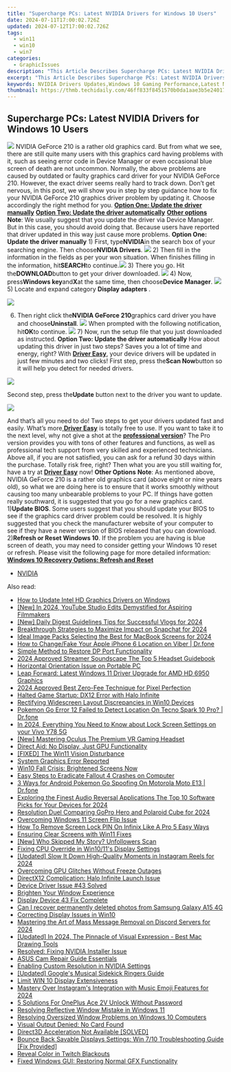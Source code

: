 ```yaml
---
title: "Supercharge PCs: Latest NVIDIA Drivers for Windows 10 Users"
date: 2024-07-11T17:00:02.726Z
updated: 2024-07-12T17:00:02.726Z
tags:
  - win11
  - win10
  - win7
categories:
  - GraphicIssues
description: "This Article Describes Supercharge PCs: Latest NVIDIA Drivers for Windows 10 Users"
excerpt: "This Article Describes Supercharge PCs: Latest NVIDIA Drivers for Windows 10 Users"
keywords: NVIDIA Drivers Updates,Windows 10 Gaming Performance,Latest NVIDIA Drivers Release,Supercharge PC Gaming,Enhanced NVIDIA Graphics Support Windows 10,supercharge pcs latest nvidia drivers for windows 10 users,nvidia geforce 210 drivers update for windows 11
thumbnail: https://thmb.techidaily.com/46ff833f8451570b0da1aae3b5e240178f5309a157b985bbd215b7fa3c985379.jpg
---
```


## Supercharge PCs: Latest NVIDIA Drivers for Windows 10 Users

![](https://images.drivereasy.com/wp-content/uploads/2017/01/img_58805a8f5c151.png) NVIDIA GeForce 210 is a rather old graphics card. But from what we see, there are still quite many users with this graphics card having problems with it, such as seeing error code in Device Manager or even occasional blue screen of death are not uncommon. Normally, the above problems are caused by outdated or faulty graphics card driver for your NVIDIA GeForce 210\. However, the exact driver seems really hard to track down. Don’t get nervous, in this post, we will show you in step by step guidance how to fix your NVIDIA GeForce 210 graphics driver problem by updating it. Choose accordingly the right method for you. [**Option One: Update the driver manually**](#1) [**Option Two: Update the driver automatically**](#2) [**Other options**](#3) **Note**: We usually suggest that you update the driver via Device Manager. But in this case, you should avoid doing that. Because users have reported that driver updated in this way just cause more problems.   **Option One: Update the driver manually** 1) First, type**NVIDIA**in the search box of your searching engine. Then choose**NVIDIA Drivers**. ![](https://images.drivereasy.com/wp-content/uploads/2017/01/img_588064470ed8a.png) 2) Then fill in the information in the fields as per your won situation. When finishes filling in the information, hit**SEARCH**to continue.![](https://images.drivereasy.com/wp-content/uploads/2017/01/img_588064aea6fc3.png) 3) There you go. Hit the**DOWNLOAD**button to get your driver downloaded. ![](https://images.drivereasy.com/wp-content/uploads/2017/01/img_588064d8b7982.png) 4) Now, press**Windows key**and**X**at the same time, then choose**Device Manager**. ![](https://images.drivereasy.com/wp-content/uploads/2017/01/img_586b799d15ed0.png) 5)  Locate and expand category **Display adapters** .

![](https://images.drivereasy.com/wp-content/uploads/2017/01/img_5880674cc0d03.png)

6) Then right click the**NVIDIA GeForce 210**graphics card driver you have and choose**Uninstall**. ![](https://images.drivereasy.com/wp-content/uploads/2017/01/img_5880677fce3e1.png) When prompted with the following notification, hit**OK**to continue. ![](https://images.drivereasy.com/wp-content/uploads/2017/01/img_588067d0d7eb3.png) 7) Now, run the setup file that you just downloaded as instructed.   **Option Two: Update the driver automatically** How about updating this driver in just two steps? Saves you a lot of time and energy, right? With [**Driver Easy**](https://tools.techidaily.com/drivereasy/download/), your device drivers will be updated in just few minutes and two clicks! First step, press the**Scan Now**button so it will help you detect for needed drivers.

![](https://images.drivereasy.com/wp-content/uploads/2017/04/img_58e8a76451b83.png)

 Second step, press the**Update** button next to the driver you want to update.

![](https://images.drivereasy.com/wp-content/uploads/2017/04/img_58e8a75c9f05d.jpg)

And that’s all you need to do! Two steps to get your drivers updated fast and easily. What’s more,[**Driver Easy**](https://tools.techidaily.com/drivereasy/download/) is totally free to use. If you want to take it to the next level, why not give a shot at the [**professional version**](https://tools.techidaily.com/drivereasy/download/)? The Pro version provides you with tons of other features and functions, as well as professional tech support from very skilled and experienced technicians. Above all, if you are not satisfied, you can ask for a refund 30 days within the purchase. Totally risk free, right? Then what you are you still waiting for, have a try at [**Driver Easy**](https://tools.techidaily.com/drivereasy/download/) now!   **Other Options** **Note**: As mentioned above, NVIDIA GeForce 210 is a rather old graphics card (above eight or nine years old), so what we are doing here is to ensure that it works smoothly without causing too many unbearable problems to your PC. If things have gotten really southward, it is suggested that you go for a new graphics card. 1)**Update BIOS**. Some users suggest that you should update your BIOS to see if the graphics card driver problem could be resolved. It is highly suggested that you check the manufacturer website of your computer to see if they have a newer version of BIOS released that you can download. 2)**Refresh or Reset Windows 10**. If the problem you are having is blue screen of death, you may need to consider getting your Windows 10 reset or refresh. Please visit the following page for more detailed information: [**Windows 10 Recovery Options: Refresh and Reset**](https://tools.techidaily.com/drivereasy/download/)

* [NVIDIA](https://tools.techidaily.com/drivereasy/download/)

<ins class="adsbygoogle"
     style="display:block"
     data-ad-format="autorelaxed"
     data-ad-client="ca-pub-7571918770474297"
     data-ad-slot="1223367746"></ins>



<ins class="adsbygoogle"
     style="display:block"
     data-ad-client="ca-pub-7571918770474297"
     data-ad-slot="8358498916"
     data-ad-format="auto"
     data-full-width-responsive="true"></ins>



<span class="atpl-alsoreadstyle">Also read:</span>
<div><ul>
<li><a href="https://graphic-issues.techidaily.com/how-to-update-intel-hd-graphics-drivers-on-windows/"><u>How to Update Intel HD Graphics Drivers on Windows</u></a></li>
<li><a href="https://youtube-web.techidaily.com/n-2024-youtube-studio-edits-demystified-for-aspiring-filmmakers/"><u>[New] In 2024, YouTube Studio Edits Demystified for Aspiring Filmmakers</u></a></li>
<li><a href="https://youtube-webster.techidaily.com/aily-digest-guidelines-tips-for-successful-vlogs-for-2024/"><u>[New] Daily Digest Guidelines  Tips for Successful Vlogs for 2024</u></a></li>
<li><a href="https://snapchat-videos.techidaily.com/breakthrough-strategies-to-maximize-impact-on-snapchat-for-2024/"><u>Breakthrough Strategies to Maximize Impact on Snapchat for 2024</u></a></li>
<li><a href="https://some-knowledge.techidaily.com/ideal-image-packs-selecting-the-best-for-macbook-screens-for-2024/"><u>Ideal Image Packs  Selecting the Best for MacBook Screens for 2024</u></a></li>
<li><a href="https://location-social.techidaily.com/how-to-changefake-your-apple-iphone-6-location-on-viber-drfone-by-drfone-virtual-ios/"><u>How to Change/Fake Your Apple iPhone 6 Location on Viber | Dr.fone</u></a></li>
<li><a href="https://graphic-issues.techidaily.com/simple-method-to-restore-dp-port-functionality/"><u>Simple Method to Restore DP Port Functionality</u></a></li>
<li><a href="https://youtube-help.techidaily.com/2024-approved-streamer-soundscape-the-top-5-headset-guidebook/"><u>2024 Approved  Streamer Soundscape  The Top 5 Headset Guidebook</u></a></li>
<li><a href="https://graphic-issues.techidaily.com/horizontal-orientation-issue-on-portable-pc/"><u>Horizontal Orientation Issue on Portable PC</u></a></li>
<li><a href="https://graphic-issues.techidaily.com/leap-forward-latest-windows-11-driver-upgrade-for-amd-hd-6950-graphics/"><u>Leap Forward: Latest Windows 11 Driver Upgrade for AMD HD 6950 Graphics</u></a></li>
<li><a href="https://extra-resources.techidaily.com/2024-approved-best-zero-fee-technique-for-pixel-perfection/"><u>2024 Approved  Best Zero-Fee Technique for Pixel Perfection</u></a></li>
<li><a href="https://graphic-issues.techidaily.com/halted-game-startup-dx12-error-with-halo-infinite/"><u>Halted Game Startup: DX12 Error with Halo Infinite</u></a></li>
<li><a href="https://graphic-issues.techidaily.com/rectifying-widescreen-layout-discrepancies-in-win10-devices/"><u>Rectifying Widescreen Layout Discrepancies in Win10 Devices</u></a></li>
<li><a href="https://android-pokemon-go.techidaily.com/pokemon-go-error-12-failed-to-detect-location-on-tecno-spark-10-pro-drfone-by-drfone-virtual-android/"><u>Pokemon Go Error 12 Failed to Detect Location On Tecno Spark 10 Pro? | Dr.fone</u></a></li>
<li><a href="https://android-unlock.techidaily.com/in-2024-everything-you-need-to-know-about-lock-screen-settings-on-your-vivo-y78-5g-by-drfone-android/"><u>In 2024, Everything You Need to Know about Lock Screen Settings on your Vivo Y78 5G</u></a></li>
<li><a href="https://extra-approaches.techidaily.com/new-mastering-oculus-the-premium-vr-gaming-headset/"><u>[New] Mastering Oculus  The Premium VR Gaming Headset</u></a></li>
<li><a href="https://graphic-issues.techidaily.com/direct-aid-no-display-just-gpu-functionality/"><u>Direct Aid: No Display, Just GPU Functionality</u></a></li>
<li><a href="https://graphic-issues.techidaily.com/fixed-the-win11-vision-disturbance/"><u>[FIXED] The Win11 Vision Disturbance</u></a></li>
<li><a href="https://graphic-issues.techidaily.com/system-graphics-error-reported/"><u>System Graphics Error Reported</u></a></li>
<li><a href="https://graphic-issues.techidaily.com/win10-fall-crisis-brightened-screens-now/"><u>Win10 Fall Crisis: Brightened Screens Now</u></a></li>
<li><a href="https://graphic-issues.techidaily.com/easy-steps-to-eradicate-fallout-4-crashes-on-computer/"><u>Easy Steps to Eradicate Fallout 4 Crashes on Computer</u></a></li>
<li><a href="https://android-pokemon-go.techidaily.com/3-ways-for-android-pokemon-go-spoofing-on-motorola-moto-e13-drfone-by-drfone-virtual-android/"><u>3 Ways for Android Pokemon Go Spoofing On Motorola Moto E13 | Dr.fone</u></a></li>
<li><a href="https://sound-tweaking.techidaily.com/exploring-the-finest-audio-reversal-applications-the-top-10-software-picks-for-your-devices-for-2024/"><u>Exploring the Finest Audio Reversal Applications The Top 10 Software Picks for Your Devices for 2024</u></a></li>
<li><a href="https://extra-skills.techidaily.com/resolution-duel-comparing-gopro-hero-and-polaroid-cube-for-2024/"><u>Resolution Duel  Comparing GoPro Hero and Polaroid Cube for 2024</u></a></li>
<li><a href="https://graphic-issues.techidaily.com/overcoming-windows-11-screen-flip-issue/"><u>Overcoming Windows 11 Screen Flip Issue</u></a></li>
<li><a href="https://unlock-android.techidaily.com/how-to-remove-screen-lock-pin-on-infinix-like-a-pro-5-easy-ways-by-drfone-android/"><u>How To Remove Screen Lock PIN On Infinix Like A Pro 5 Easy Ways</u></a></li>
<li><a href="https://graphic-issues.techidaily.com/ensuring-clear-screens-with-win11-fixes/"><u>Ensuring Clear Screens with Win11 Fixes</u></a></li>
<li><a href="https://instagram-video-files.techidaily.com/new-who-skipped-my-story-unfollowers-scan/"><u>[New] Who Skipped My Story? Unfollowers Scan</u></a></li>
<li><a href="https://graphic-issues.techidaily.com/fixing-cpu-override-in-win1011s-display-settings/"><u>Fixing CPU Override in Win10/11's Display Settings</u></a></li>
<li><a href="https://instagram-clips.techidaily.com/updated-slow-it-down-high-quality-moments-in-instagram-reels-for-2024/"><u>[Updated] Slow It Down  High-Quality Moments in Instagram Reels for 2024</u></a></li>
<li><a href="https://graphic-issues.techidaily.com/overcoming-gpu-glitches-without-freeze-outages/"><u>Overcoming GPU Glitches Without Freeze Outages</u></a></li>
<li><a href="https://graphic-issues.techidaily.com/directx12-complication-halo-infinite-launch-issue/"><u>DirectX12 Complication: Halo Infinite Launch Issue</u></a></li>
<li><a href="https://graphic-issues.techidaily.com/device-driver-issue-43-solved/"><u>Device Driver Issue #43 Solved</u></a></li>
<li><a href="https://graphic-issues.techidaily.com/brighten-your-window-experience/"><u>Brighten Your Window Experience</u></a></li>
<li><a href="https://graphic-issues.techidaily.com/display-device-43-fix-complete/"><u>Display Device 43 Fix Complete</u></a></li>
<li><a href="https://phone-solutions.techidaily.com/can-i-recover-permanently-deleted-photos-from-samsung-galaxy-a15-4g-by-stellar-photo-recovery-android-mobile-photo-recover/"><u>Can I recover permanently deleted photos from Samsung Galaxy A15 4G</u></a></li>
<li><a href="https://graphic-issues.techidaily.com/correcting-display-issues-in-win10/"><u>Correcting Display Issues in Win10</u></a></li>
<li><a href="https://discord-videos.techidaily.com/mastering-the-art-of-mass-message-removal-on-discord-servers-for-2024/"><u>Mastering the Art of Mass Message Removal on Discord Servers for 2024</u></a></li>
<li><a href="https://vp-tips.techidaily.com/updated-in-2024-the-pinnacle-of-visual-expression-best-mac-drawing-tools/"><u>[Updated] In 2024, The Pinnacle of Visual Expression - Best Mac Drawing Tools</u></a></li>
<li><a href="https://graphic-issues.techidaily.com/resolved-fixing-nvidia-installer-issue/"><u>Resolved: Fixing NVIDIA Installer Issue</u></a></li>
<li><a href="https://graphic-issues.techidaily.com/asus-cam-repair-guide-essentials/"><u>ASUS Cam Repair Guide Essentials</u></a></li>
<li><a href="https://graphic-issues.techidaily.com/enabling-custom-resolution-in-nvidia-settings/"><u>Enabling Custom Resolution in NVIDIA Settings</u></a></li>
<li><a href="https://some-techniques.techidaily.com/updated-googles-musical-sidekick-ringers-guide/"><u>[Updated] Google's Musical Sidekick Ringers Guide</u></a></li>
<li><a href="https://graphic-issues.techidaily.com/limit-win-10-display-extensiveness/"><u>Limit WIN 10 Display Extensiveness</u></a></li>
<li><a href="https://instagram-video-recordings.techidaily.com/mastery-over-instagrams-integration-with-music-emoji-features-for-2024/"><u>Mastery Over Instagram's Integration with Music Emoji Features for 2024</u></a></li>
<li><a href="https://easy-unlock-android.techidaily.com/5-solutions-for-oneplus-ace-2v-unlock-without-password-by-drfone-android/"><u>5 Solutions For OnePlus Ace 2V Unlock Without Password</u></a></li>
<li><a href="https://graphic-issues.techidaily.com/resolving-reflective-window-mistake-in-windows-11/"><u>Resolving Reflective Window Mistake in Windows 11</u></a></li>
<li><a href="https://graphic-issues.techidaily.com/resolving-oversized-window-problems-on-windows-10-computers/"><u>Resolving Oversized Window Problems on Windows 10 Computers</u></a></li>
<li><a href="https://graphic-issues.techidaily.com/visual-output-denied-no-card-found/"><u>Visual Output Denied: No Card Found</u></a></li>
<li><a href="https://graphic-issues.techidaily.com/direct3d-acceleration-not-available-solved/"><u>Direct3D Acceleration Not Available [SOLVED]</u></a></li>
<li><a href="https://graphic-issues.techidaily.com/bounce-back-savable-displays-settings-win-710-troubleshooting-guide-fix-provided/"><u>Bounce Back Savable Displays Settings: Win 7/10 Troubleshooting Guide [Fix Provided]</u></a></li>
<li><a href="https://graphic-issues.techidaily.com/reveal-color-in-twitch-blackouts/"><u>Reveal Color in Twitch Blackouts</u></a></li>
<li><a href="https://graphic-issues.techidaily.com/fixed-windows-gui-restoring-normal-gfx-functionality/"><u>Fixed Windows GUI: Restoring Normal GFX Functionality</u></a></li>
</ul></div>
